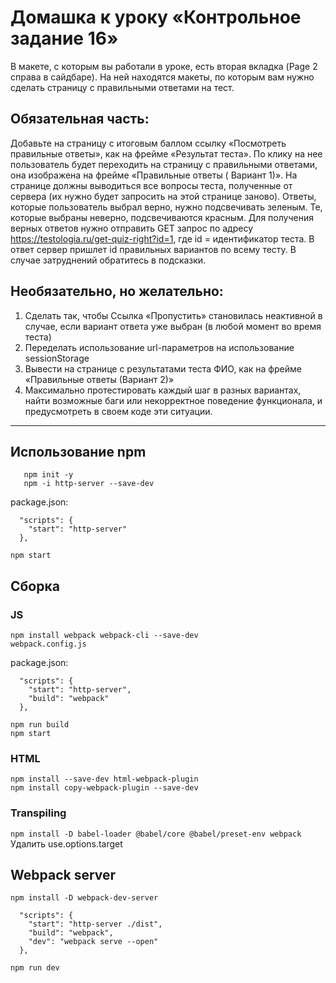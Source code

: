 # Домашка к уроку «Контрольное задание 16»
В макете, с которым вы работали в уроке, есть вторая вкладка (Page 2 справа в сайдбаре). На ней находятся макеты, по
которым вам нужно сделать страницу с правильными ответами на тест.

## Обязательная часть:

Добавьте на страницу с итоговым баллом ссылку «Посмотреть правильные ответы», как на фрейме «Результат теста». По клику
на нее пользователь будет переходить на страницу с правильными ответами, она изображена на фрейме «Правильные ответы (
Вариант 1)».
На странице должны выводиться все вопросы теста, полученные от сервера (их нужно будет запросить на этой странице
заново). Ответы, которые пользователь выбрал верно, нужно подсвечивать зеленым. Те, которые выбраны неверно,
подсвечиваются красным.
Для получения верных ответов нужно отправить GET запрос по адресу
https://testologia.ru/get-quiz-right?id=1, где id = идентификатор теста.
В ответ сервер пришлет id правильных вариантов по всему тесту.
В случае затруднений обратитесь в подсказки.

## Необязательно, но желательно:

1. Сделать так, чтобы Ссылка «Пропустить» становилась неактивной в случае, если вариант ответа уже выбран (в любой
   момент во время теста)
2. Переделать использование url-параметров на использование sessionStorage
3. Вывести на странице с результатами теста ФИО, как на фрейме «Правильные ответы (Вариант 2)»
4. Максимально протестировать каждый шаг в разных вариантах, найти возможные баги или некорректное поведение
   функционала, и предусмотреть в своем коде эти ситуации.

___
## Использование npm
```
   npm init -y
   npm -i http-server --save-dev
```
package.json:
```
  "scripts": {
    "start": "http-server"
  },
```
`npm start`

## Сборка
### JS
```
npm install webpack webpack-cli --save-dev
webpack.config.js
```
package.json:
```
  "scripts": {
    "start": "http-server",
    "build": "webpack"
  },

```
```
npm run build
npm start
```
### HTML
```
npm install --save-dev html-webpack-plugin
npm install copy-webpack-plugin --save-dev
```

### Transpiling
`npm install -D babel-loader @babel/core @babel/preset-env webpack`
Удалить use.options.target

## Webpack server
`npm install -D webpack-dev-server`
```
  "scripts": {
    "start": "http-server ./dist",
    "build": "webpack",
    "dev": "webpack serve --open"
  },

```
`npm run dev`